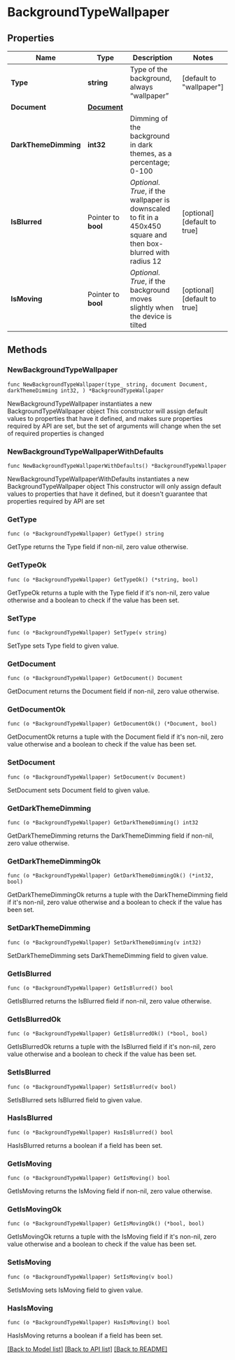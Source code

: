 # BackgroundTypeWallpaper

## Properties

Name | Type | Description | Notes
------------ | ------------- | ------------- | -------------
**Type** | **string** | Type of the background, always “wallpaper” | [default to "wallpaper"]
**Document** | [**Document**](Document.md) |  | 
**DarkThemeDimming** | **int32** | Dimming of the background in dark themes, as a percentage; 0-100 | 
**IsBlurred** | Pointer to **bool** | *Optional*. *True*, if the wallpaper is downscaled to fit in a 450x450 square and then box-blurred with radius 12 | [optional] [default to true]
**IsMoving** | Pointer to **bool** | *Optional*. *True*, if the background moves slightly when the device is tilted | [optional] [default to true]

## Methods

### NewBackgroundTypeWallpaper

`func NewBackgroundTypeWallpaper(type_ string, document Document, darkThemeDimming int32, ) *BackgroundTypeWallpaper`

NewBackgroundTypeWallpaper instantiates a new BackgroundTypeWallpaper object
This constructor will assign default values to properties that have it defined,
and makes sure properties required by API are set, but the set of arguments
will change when the set of required properties is changed

### NewBackgroundTypeWallpaperWithDefaults

`func NewBackgroundTypeWallpaperWithDefaults() *BackgroundTypeWallpaper`

NewBackgroundTypeWallpaperWithDefaults instantiates a new BackgroundTypeWallpaper object
This constructor will only assign default values to properties that have it defined,
but it doesn't guarantee that properties required by API are set

### GetType

`func (o *BackgroundTypeWallpaper) GetType() string`

GetType returns the Type field if non-nil, zero value otherwise.

### GetTypeOk

`func (o *BackgroundTypeWallpaper) GetTypeOk() (*string, bool)`

GetTypeOk returns a tuple with the Type field if it's non-nil, zero value otherwise
and a boolean to check if the value has been set.

### SetType

`func (o *BackgroundTypeWallpaper) SetType(v string)`

SetType sets Type field to given value.


### GetDocument

`func (o *BackgroundTypeWallpaper) GetDocument() Document`

GetDocument returns the Document field if non-nil, zero value otherwise.

### GetDocumentOk

`func (o *BackgroundTypeWallpaper) GetDocumentOk() (*Document, bool)`

GetDocumentOk returns a tuple with the Document field if it's non-nil, zero value otherwise
and a boolean to check if the value has been set.

### SetDocument

`func (o *BackgroundTypeWallpaper) SetDocument(v Document)`

SetDocument sets Document field to given value.


### GetDarkThemeDimming

`func (o *BackgroundTypeWallpaper) GetDarkThemeDimming() int32`

GetDarkThemeDimming returns the DarkThemeDimming field if non-nil, zero value otherwise.

### GetDarkThemeDimmingOk

`func (o *BackgroundTypeWallpaper) GetDarkThemeDimmingOk() (*int32, bool)`

GetDarkThemeDimmingOk returns a tuple with the DarkThemeDimming field if it's non-nil, zero value otherwise
and a boolean to check if the value has been set.

### SetDarkThemeDimming

`func (o *BackgroundTypeWallpaper) SetDarkThemeDimming(v int32)`

SetDarkThemeDimming sets DarkThemeDimming field to given value.


### GetIsBlurred

`func (o *BackgroundTypeWallpaper) GetIsBlurred() bool`

GetIsBlurred returns the IsBlurred field if non-nil, zero value otherwise.

### GetIsBlurredOk

`func (o *BackgroundTypeWallpaper) GetIsBlurredOk() (*bool, bool)`

GetIsBlurredOk returns a tuple with the IsBlurred field if it's non-nil, zero value otherwise
and a boolean to check if the value has been set.

### SetIsBlurred

`func (o *BackgroundTypeWallpaper) SetIsBlurred(v bool)`

SetIsBlurred sets IsBlurred field to given value.

### HasIsBlurred

`func (o *BackgroundTypeWallpaper) HasIsBlurred() bool`

HasIsBlurred returns a boolean if a field has been set.

### GetIsMoving

`func (o *BackgroundTypeWallpaper) GetIsMoving() bool`

GetIsMoving returns the IsMoving field if non-nil, zero value otherwise.

### GetIsMovingOk

`func (o *BackgroundTypeWallpaper) GetIsMovingOk() (*bool, bool)`

GetIsMovingOk returns a tuple with the IsMoving field if it's non-nil, zero value otherwise
and a boolean to check if the value has been set.

### SetIsMoving

`func (o *BackgroundTypeWallpaper) SetIsMoving(v bool)`

SetIsMoving sets IsMoving field to given value.

### HasIsMoving

`func (o *BackgroundTypeWallpaper) HasIsMoving() bool`

HasIsMoving returns a boolean if a field has been set.


[[Back to Model list]](../README.md#documentation-for-models) [[Back to API list]](../README.md#documentation-for-api-endpoints) [[Back to README]](../README.md)


